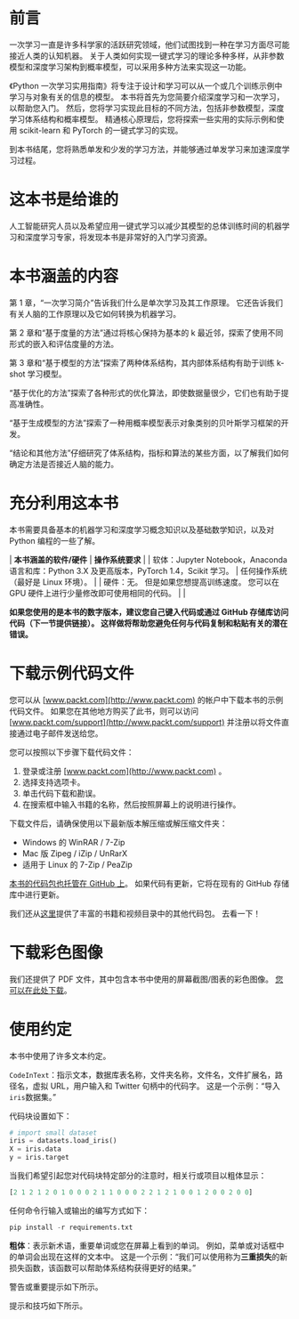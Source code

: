 # 前言

一次学习一直是许多科学家的活跃研究领域，他们试图找到一种在学习方面尽可能接近人类的认知机器。 关于人类如何实现一键式学习的理论多种多样，从非参数模型和深度学习架构到概率模型，可以采用多种方法来实现这一功能。

《Python 一次学习实用指南》将专注于设计和学习可以从一个或几个训练示例中学习与对象有关的信息的模型。 本书将首先为您简要介绍深度学习和一次学习，以帮助您入门。 然后，您将学习实现此目标的不同方法，包括非参数模型，深度学习体系结构和概率模型。 精通核心原理后，您将探索一些实用的实际示例和使用 scikit-learn 和 PyTorch 的一键式学习的实现。

到本书结尾，您将熟悉单发和少发的学习方法，并能够通过单发学习来加速深度学习过程。

# 这本书是给谁的

人工智能研究人员以及希望应用一键式学习以减少其模型的总体训练时间的机器学习和深度学习专家，将发现本书是非常好的入门学习资源。

# 本书涵盖的内容

第 1 章，“一次学习简介”告诉我们什么是单次学习及其工作原理。 它还告诉我们有关人脑的工作原理以及它如何转换为机器学习。

第 2 章和“基于度量的方法”通过将核心保持为基本的 k 最近邻，探索了使用不同形式的嵌入和评估度量的方法。

第 3 章和“基于模型的方法”探索了两种体系结构，其内部体系结构有助于训练 k-shot 学习模型。

“基于优化的方法”探索了各种形式的优化算法，即使数据量很少，它们也有助于提高准确性。

“基于生成模型的方法”探索了一种用概率模型表示对象类别的贝叶斯学习框架的开发。

“结论和其他方法”仔细研究了体系结构，指标和算法的某些方面，以了解我们如何确定方法是否接近人脑的能力。

# 充分利用这本书

本书需要具备基本的机器学习和深度学习概念知识以及基础数学知识，以及对 Python 编程的一些了解。

| **本书涵盖的软件/硬件** | **操作系统要求** |
| 软体：Jupyter Notebook，Anaconda 语言和库：Python 3.X 及更高版本，PyTorch 1.4，Scikit 学习。 | 任何操作系统（最好是 Linux 环境）。 |
| 硬件：无。 但是如果您想提高训练速度。 您可以在 GPU 硬件上进行少量修改即可使用相同的代码。 |  |

**如果您使用的是本书的数字版本，建议您自己键入代码或通过 GitHub 存储库访问代码（下一节提供链接）。 这样做将帮助您避免任何与代码复制和粘贴有关的潜在错误。**

# 下载示例代码文件

您可以从 [www.packt.com](http://www.packt.com) 的帐户中下载本书的示例代码文件。 如果您在其他地方购买了此书，则可以访问 [www.packt.com/support](http://www.packt.com/support) 并注册以将文件直接通过电子邮件发送给您。

您可以按照以下步骤下载代码文件：

1.  登录或注册 [www.packt.com](http://www.packt.com) 。
2.  选择支持选项卡。
3.  单击代码下载和勘误。
4.  在搜索框中输入书籍的名称，然后按照屏幕上的说明进行操作。

下载文件后，请确保使用以下最新版本解压缩或解压缩文件夹：

*   Windows 的 WinRAR / 7-Zip
*   Mac 版 Zipeg / iZip / UnRarX
*   适用于 Linux 的 7-Zip / PeaZip

[本书的代码包也托管在 GitHub 上](https://github.com/PacktPublishing/Hands-On-One-shot-Learning-with-Python)。 如果代码有更新，它将在现有的 GitHub 存储库中进行更新。

我们还从[这里](https://github.com/PacktPublishing/)提供了丰富的书籍和视频目录中的其他代码包。 去看一下！

# 下载彩色图像

我们还提供了 PDF 文件，其中包含本书中使用的屏幕截图/图表的彩色图像。 [您可以在此处下载](https://www.packtpub.com/sites/default/files/downloads/9781838825461_ColorImages.pdf)。

# 使用约定

本书中使用了许多文本约定。

`CodeInText`：指示文本，数据库表名称，文件夹名称，文件名，文件扩展名，路径名，虚拟 URL，用户输入和 Twitter 句柄中的代码字。 这是一个示例：“导入`iris`数据集。”

代码块设置如下：

```py
# import small dataset
iris = datasets.load_iris()
X = iris.data
y = iris.target
```

当我们希望引起您对代码块特定部分的注意时，相关行或项目以粗体显示：

```py
[2 1 2 1 2 0 1 0 0 0 2 1 1 0 0 0 2 2 1 2 1 0 0 1 2 0 0 2 0 0] 
```

任何命令行输入或输出的编写方式如下：

```py
pip install -r requirements.txt
```

**粗体**：表示新术语，重要单词或您在屏幕上看到的单词。 例如，菜单或对话框中的单词会出现在这样的文本中。 这是一个示例：“我们可以使用称为**三重损失**的新损失函数，该函数可以帮助体系结构获得更好的结果。”

警告或重要提示如下所示。

提示和技巧如下所示。

